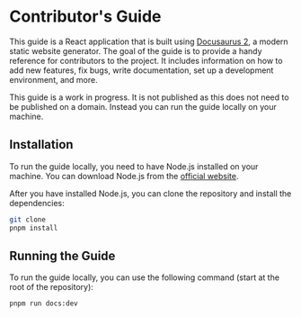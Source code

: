 # Contributor's Guide

This guide is a React application that is built using [Docusaurus 2](https://docusaurus.io/), a modern static website generator. The goal of the guide is to provide a handy reference for contributors to the project. It includes information on how to add new features, fix bugs, write documentation, set up a development environment, and more.

This guide is a work in progress. It is not published as this does not need to be published on a domain. Instead you can run the guide locally on your machine.

## Installation

To run the guide locally, you need to have Node.js installed on your machine. You can download Node.js from the [official website](https://nodejs.org/).

After you have installed Node.js, you can clone the repository and install the dependencies:

```bash
git clone
pnpm install
```

## Running the Guide

To run the guide locally, you can use the following command (start at the root of the repository):

```bash
pnpm run docs:dev
```
